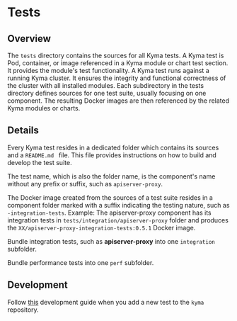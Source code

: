 # Tests

## Overview

The `tests` directory contains the sources for all Kyma tests.
A Kyma test is Pod, container, or image referenced in a Kyma module or chart test section. It provides the module's test functionality.
A Kyma test runs against a running Kyma cluster. It ensures the integrity and functional correctness of the cluster with all installed modules.
Each subdirectory in the tests directory defines sources for one test suite, usually focusing on one component. The resulting Docker images are then referenced by the related Kyma modules or charts.

## Details

Every Kyma test resides in a dedicated folder which contains its sources and a `README.md ` file. This file provides instructions on how to build and develop the test suite.

The test name, which is also the folder name, is the component's name without any prefix or suffix, such as `apiserver-proxy`.

The Docker image created from the sources of a test suite resides in a component folder marked with a suffix indicating the testing nature, such as `-integration-tests`.
Example: The apiserver-proxy component has its integration tests in `tests/integration/apiserver-proxy` folder and produces the `XX/apiserver-proxy-integration-tests:0.5.1` Docker image.

Bundle integration tests, such as **apiserver-proxy** into one `integration` subfolder.

Bundle performance tests into one `perf` subfolder.

## Development

Follow [this](https://github.com/kyma-project/kyma/blob/main/resources/README.md) development guide when you add a new test to the `kyma` repository.
